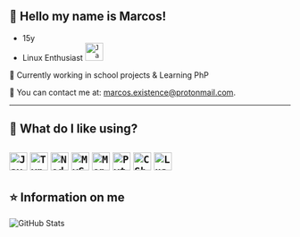 ## 💜 Hello my name is <strong>Marcos!</strong>
- 15y
- Linux Enthusiast     <code><img height="32" src="https://img.shields.io/badge/Linux-E34F26?style=for-the-badge&logo=linux&logoColor=black" alt="Javascript"/></code>

🔭 Currently working in school projects & Learning PhP

💬 You can contact me at: marcos.existence@protonmail.com.

----

## 🚀 What do I like using?

<code><img height="32" src="https://img.shields.io/badge/JavaScript-F7DF1E?style=for-the-badge&logo=javascript&logoColor=black" alt="Javascript"/></code>
<code><img height="32" src="https://img.shields.io/badge/TypeScript-007ACC?style=for-the-badge&logo=typescript&logoColor=white" alt="Typescript"/></code>
<code><img height="32" src="https://img.shields.io/badge/Node.js-43853D?style=for-the-badge&logo=node.js&logoColor=white" alt="Nodejs"/></code>
<code><img height="32" src="https://img.shields.io/badge/MySQL-00000F?style=for-the-badge&logo=mysql&logoColor=white" alt="MySQL"/></code>
<code><img height="32" src="https://img.shields.io/badge/MongoDB-4EA94B?style=for-the-badge&logo=mongodb&logoColor=white" alt="MongoDB"/></code>
<code><img height="32" src="https://img.shields.io/badge/Python-14354C?style=for-the-badge&logo=python&logoColor=white" alt="Python"/></code>
<code><img height="32" src="https://img.shields.io/badge/C%23-239120?style=for-the-badge&logo=c-sharp&logoColor=white" alt="CSharp"/></code>
<code><img height="32" src="https://img.shields.io/badge/Lua-2C2D72?style=for-the-badge&logo=lua&logoColor=white" alt="Lua"/></code>
---

## ⭐ Information on me
![GitHub Stats](https://github-readme-stats.vercel.app/api?username=ForgottenHope&show_icons=true)
